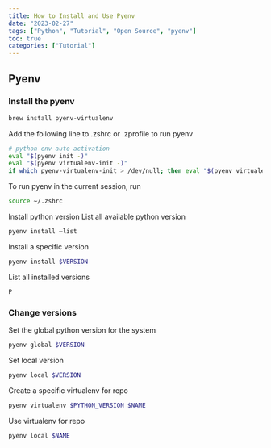 ```yaml
---
title: How to Install and Use Pyenv
date: "2023-02-27"
tags: ["Python", "Tutorial", "Open Source", "pyenv"]
toc: true
categories: ["Tutorial"]
---
```


## Pyenv

### Install the pyenv
```bash
brew install pyenv-virtualenv
```

Add the following line to .zshrc or .zprofile to run pyenv
```bash
# python env auto activation
eval "$(pyenv init -)"
eval "$(pyenv virtualenv-init -)"
if which pyenv-virtualenv-init > /dev/null; then eval "$(pyenv virtualenv-init -)"; fi
```

To run pyenv in the current session, run
```bash
source ~/.zshrc
```

Install python version
List all available python version
```bash
pyenv install —list 
```

Install a specific version
```bash
pyenv install $VERSION 
```

List all installed versions
```bash
P
```

### Change versions
Set the global python version for the system
```bash
pyenv global $VERSION
```

Set local version
```bash
pyenv local $VERSION 
```

Create a specific virtualenv for repo
```bash
pyenv virtualenv $PYTHON_VERSION $NAME
```

Use virtualenv for repo
```bash
pyenv local $NAME 
```

